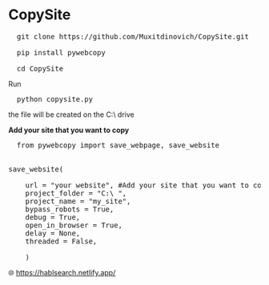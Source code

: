 # CopySite


<pre>
  git clone https://github.com/Muxitdinovich/CopySite.git

  pip install pywebcopy

  cd CopySite
</pre>
Run
<pre>
  python copysite.py
</pre>

<p>the file will be created on the C:\ drive</p>

<b>Add your site that you want to copy</b>

<pre>
  from pywebcopy import save_webpage, save_website


save_website(

	url = "your website", #Add your site that you want to copy
	project_folder = "C:\ ",
	project_name = "my_site",
	bypass_robots = True,
	debug = True,
	open_in_browser = True,
	delay = None,
	threaded = False,
	
	)
</pre>

🌐 https://hablsearch.netlify.app/
